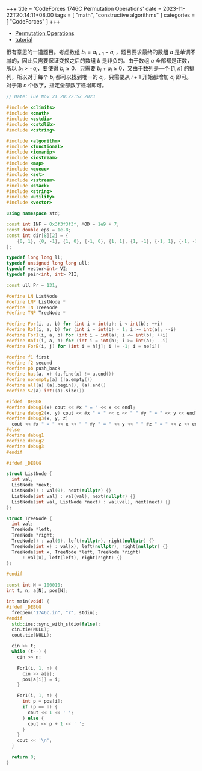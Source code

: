 +++
title = 'CodeForces 1746C Permutation Operations'
date = 2023-11-22T20:14:11+08:00
tags = [
    "math", "constructive algorithms"
]
categories = [ "CodeForces" ]
+++

- [Permutation Operations](https://vjudge.net/problem/CodeForces-1746c)
- [tutorial](https://codeforces.com/blog/entry/108011)

很有意思的一道题目。考虑数组 $b_i = a_{i + 1} - a_i$ ，题目要求最终的数组 $a$ 是单调不减的，因此只需要保证变换之后的数组 $b$ 是非负的。由于数组 $a$ 全部都是正数，所以 $b_i > -a_i$，要使得 $b_i \ge 0$，只需要 $b_i + a_i \ge 0$，又由于数列是一个 $[1, n]$ 的排列，所以对于每个 $b_i$ 都可以找到唯一的 $a_i$，只需要从 $i + 1$ 开始都增加 $a_i$ 即可。对于第 $n$ 个数字，指定全部数字递增即可。

```cpp
// Date: Tue Nov 21 20:22:57 2023

#include <climits>
#include <cmath>
#include <cstdio>
#include <cstdlib>
#include <cstring>

#include <algorithm>
#include <functional>
#include <iomanip>
#include <iostream>
#include <map>
#include <queue>
#include <set>
#include <sstream>
#include <stack>
#include <string>
#include <utility>
#include <vector>

using namespace std;

const int INF = 0x3f3f3f3f, MOD = 1e9 + 7;
const double eps = 1e-8;
const int dir[8][2] = {
    {0, 1}, {0, -1}, {1, 0}, {-1, 0}, {1, 1}, {1, -1}, {-1, 1}, {-1, -1},
};

typedef long long ll;
typedef unsigned long long ull;
typedef vector<int> VI;
typedef pair<int, int> PII;

const ull Pr = 131;

#define LN ListNode
#define LNP ListNode *
#define TN TreeNode
#define TNP TreeNode *

#define For(i, a, b) for (int i = int(a); i < int(b); ++i)
#define Rof(i, a, b) for (int i = int(b) - 1; i >= int(a); --i)
#define For1(i, a, b) for (int i = int(a); i <= int(b); ++i)
#define Rof1(i, a, b) for (int i = int(b); i >= int(a); --i)
#define ForE(i, j) for (int i = h[j]; i != -1; i = ne[i])

#define f1 first
#define f2 second
#define pb push_back
#define has(a, x) (a.find(x) != a.end())
#define nonempty(a) (!a.empty())
#define all(a) (a).begin(), (a).end()
#define SZ(a) int((a).size())

#ifdef _DEBUG
#define debug1(x) cout << #x " = " << x << endl;
#define debug2(x, y) cout << #x " = " << x << " " #y " = " << y << endl;
#define debug3(x, y, z)                                                        \
  cout << #x " = " << x << " " #y " = " << y << " " #z " = " << z << endl;
#else
#define debug1
#define debug2
#define debug3
#endif

#ifdef _DEBUG

struct ListNode {
  int val;
  ListNode *next;
  ListNode() : val(0), next(nullptr) {}
  ListNode(int val) : val(val), next(nullptr) {}
  ListNode(int val, ListNode *next) : val(val), next(next) {}
};

struct TreeNode {
  int val;
  TreeNode *left;
  TreeNode *right;
  TreeNode() : val(0), left(nullptr), right(nullptr) {}
  TreeNode(int x) : val(x), left(nullptr), right(nullptr) {}
  TreeNode(int x, TreeNode *left, TreeNode *right)
      : val(x), left(left), right(right) {}
};

#endif

const int N = 100010;
int t, n, a[N], pos[N];

int main(void) {
#ifdef _DEBUG
  freopen("1746c.in", "r", stdin);
#endif
  std::ios::sync_with_stdio(false);
  cin.tie(NULL);
  cout.tie(NULL);

  cin >> t;
  while (t--) {
    cin >> n;

    For1(i, 1, n) {
      cin >> a[i];
      pos[a[i]] = i;
    }

    For1(i, 1, n) {
      int p = pos[i];
      if (p == n) {
        cout << 1 << ' ';
      } else {
        cout << p + 1 << ' ';
      }
    }
    cout << '\n';
  }

  return 0;
}

```
